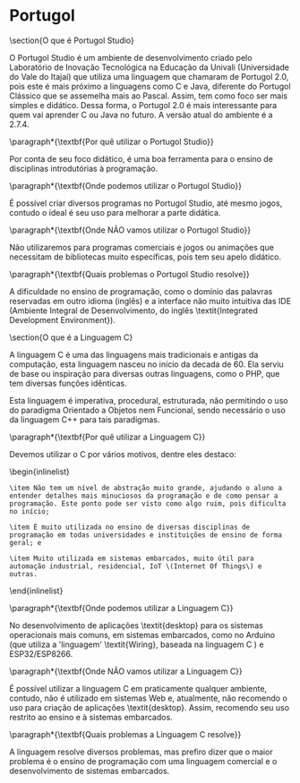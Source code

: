 # Portugol

\section{O que é Portugol Studio}

O Portugol Studio é um ambiente de desenvolvimento criado pelo Laboratório de Inovação Tecnológica na Educação da Univali \(Universidade do Vale do Itajaí\) que utiliza uma linguagem que chamaram de Portugol 2.0, pois este é mais próximo a linguagens como C e Java, diferente do Portugol Clássico que se assemelha mais ao Pascal. Assim, tem como foco ser mais simples e didático. Dessa forma, o Portugol 2.0 é mais interessante  para quem vai aprender C ou Java no futuro. A versão atual do ambiente é a 2.7.4.



\paragraph\*{\textbf{Por quê utilizar o Portugol Studio}}

Por conta de seu foco didático, é uma boa ferramenta para o ensino de disciplinas introdutórias à programação.





\paragraph\*{\textbf{Onde podemos utilizar o Portugol Studio}}

É possível criar diversos programas no Portugol Studio, até mesmo jogos, contudo o ideal é seu uso para melhorar a parte didática.





\paragraph\*{\textbf{Onde NÃO vamos utilizar o Portugol Studio}}

Não utilizaremos para programas comerciais e jogos ou animações que necessitam de bibliotecas muito específicas, pois tem seu apelo didático.





\paragraph\*{\textbf{Quais problemas o Portugol Studio resolve}}

A dificuldade no ensino de programação, como o domínio das palavras reservadas em outro idioma \(inglês\) e a interface não muito intuitiva das IDE \(Ambiente Integral de Desenvolvimento, do inglês \textit{Integrated Development Environment}\).





\section{O que é a Linguagem C}

A linguagem C é uma das linguagens mais tradicionais e antigas da computação, esta linguagem nasceu no início da decada de 60. Ela serviu de base ou inspiração para diversas outras linguagens, como o PHP, que tem diversas funções idênticas.



Esta linguagem é imperativa, procedural, estruturada, não permitindo o uso do paradigma Orientado a Objetos nem Funcional, sendo necessário o uso da linguagem C++ para tais paradigmas.



\paragraph\*{\textbf{Por quê utilizar a Linguagem C}}

Devemos utilizar o C por vários motivos, dentre eles destaco: 

\begin{inlinelist}

	\item Não tem um nível de abstração muito grande, ajudando o aluno a entender detalhes mais minuciosos da programação e de como pensar a programação. Este ponto pode ser visto como algo ruim, pois dificulta no início;

	\item É muito utilizada no ensino de diversas disciplinas de programação em todas universidades e instituições de ensino de forma geral; e

	\item Muito utilizada em sistemas embarcados, muito útil para automação industrial, residencial, IoT \(Internet Of Things\) e outras.

\end{inlinelist}





\paragraph\*{\textbf{Onde podemos utilizar a Linguagem C}}

No desenvolvimento de aplicações \textit{desktop} para os sistemas operacionais mais comuns, em sistemas embarcados, como no Arduino \(que utiliza a 'linguagem' \textit{Wiring}, baseada na linguagem C \) e ESP32/ESP8266.





\paragraph\*{\textbf{Onde NÃO vamos utilizar a Linguagem C}}

É possível utilizar a linguagem C em praticamente qualquer ambiente, contudo, não é utilizado em sistemas Web e, atualmente, não recomendo o uso para criação de aplicações \textit{desktop}. Assim, recomendo seu uso restrito ao ensino e à sistemas embarcados.





\paragraph\*{\textbf{Quais problemas a Linguagem C resolve}}

A linguagem resolve diversos problemas, mas prefiro dizer que o maior problema é o ensino de programação com uma linguagem comercial e o desenvolvimento de sistemas embarcados.

